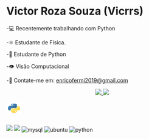# Victor Roza Souza (Vicrrs)

-💻 Recentemente trabalhando com Python

-⚛️  Estudante de Física.

-🐍 Estudante de Python

-👁️ Visão Computacional

-📨 Contate-me em: enricofermi2019@gmail.com


<div align="center">
  <a href="https://github.com/Vicrrs">
  <img height="180em" src="https://github-readme-stats.vercel.app/api?username=vicrrs&show_icons=true&theme=dark&include_all_commits=true&count_private=true"/>
  <img height="180em" src="https://github-readme-stats.vercel.app/api/top-langs/?username=vicrrs&layout=compact&langs_count=7&theme=dark"/>
</div>
  
  
  <div style="display: inline_block"><br>
  <img align="center" alt="Vic-Python" height="30" width="40" src="https://raw.githubusercontent.com/devicons/devicon/master/icons/python/python-original.svg">
  
</div>
  
  
  ##
 
<div style="display: inline_block">
  <a href = "mailto:enricofermi2019@gmail.com"><img src="https://img.shields.io/badge/-Gmail-%23333?style=for-the-badge&logo=gmail&logoColor=white" target="_blank"></a>
  <a href="https://www.linkedin.com/in/victor-roza-souza-804a031a0" target="_blank"><img src="https://img.shields.io/badge/-LinkedIn-%230077B5?style=for-the-badge&logo=linkedin&logoColor=white" target="_blank"></a>
   <img align="center" alt="mysql" src="https://img.shields.io/badge/MySQL-00000F?style=for-the-badge&logo=mysql&logoColor=white" />
  <img align="center" alt="ubuntu" src="https://img.shields.io/badge/Ubuntu-E95420?style=for-the-badge&logo=ubuntu&logoColor=white" />
  <img align="center" alt="python" src="https://img.shields.io/badge/Python-14354C?style=for-the-badge&logo=python&logoColor=white" />
</div>
